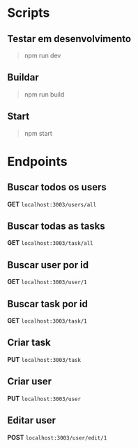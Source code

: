 # Scripts
## Testar em desenvolvimento
> npm run dev
## Buildar
> npm run build
## Start
> npm start

# Endpoints

## Buscar todos os users
**GET** `localhost:3003/users/all`

## Buscar todas as tasks
**GET** `localhost:3003/task/all`

## Buscar user por id
**GET** `localhost:3003/user/1`

## Buscar task por id
**GET** `localhost:3003/task/1`

## Criar task 
**PUT** `localhost:3003/task`

## Criar user 
**PUT** `localhost:3003/user`

## Editar user 
**POST** `localhost:3003/user/edit/1`